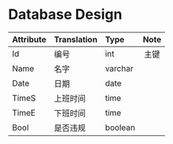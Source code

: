 # Database Design

| Attribute | Translation | Type    | Note  |
| :-------- | :---------- | :------ | :---: |
| Id        | 编号        | int     | 主键  |
| Name      | 名字        | varchar |       |
| Date      | 日期        | date    |       |
| TimeS     | 上班时间    | time    |       |
| TimeE     | 下班时间    | time    |       |
| Bool      | 是否违规    | boolean |       |
